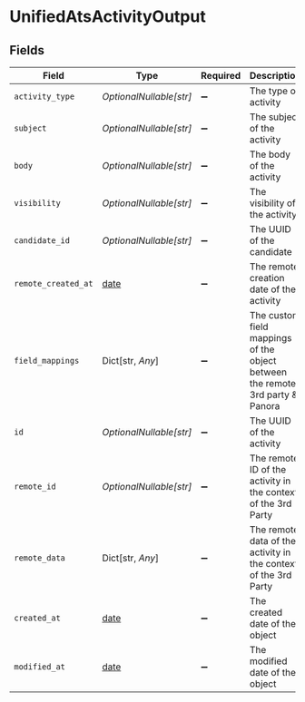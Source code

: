 # UnifiedAtsActivityOutput


## Fields

| Field                                                                         | Type                                                                          | Required                                                                      | Description                                                                   |
| ----------------------------------------------------------------------------- | ----------------------------------------------------------------------------- | ----------------------------------------------------------------------------- | ----------------------------------------------------------------------------- |
| `activity_type`                                                               | *OptionalNullable[str]*                                                       | :heavy_minus_sign:                                                            | The type of activity                                                          |
| `subject`                                                                     | *OptionalNullable[str]*                                                       | :heavy_minus_sign:                                                            | The subject of the activity                                                   |
| `body`                                                                        | *OptionalNullable[str]*                                                       | :heavy_minus_sign:                                                            | The body of the activity                                                      |
| `visibility`                                                                  | *OptionalNullable[str]*                                                       | :heavy_minus_sign:                                                            | The visibility of the activity                                                |
| `candidate_id`                                                                | *OptionalNullable[str]*                                                       | :heavy_minus_sign:                                                            | The UUID of the candidate                                                     |
| `remote_created_at`                                                           | [date](https://docs.python.org/3/library/datetime.html#date-objects)          | :heavy_minus_sign:                                                            | The remote creation date of the activity                                      |
| `field_mappings`                                                              | Dict[str, *Any*]                                                              | :heavy_minus_sign:                                                            | The custom field mappings of the object between the remote 3rd party & Panora |
| `id`                                                                          | *OptionalNullable[str]*                                                       | :heavy_minus_sign:                                                            | The UUID of the activity                                                      |
| `remote_id`                                                                   | *OptionalNullable[str]*                                                       | :heavy_minus_sign:                                                            | The remote ID of the activity in the context of the 3rd Party                 |
| `remote_data`                                                                 | Dict[str, *Any*]                                                              | :heavy_minus_sign:                                                            | The remote data of the activity in the context of the 3rd Party               |
| `created_at`                                                                  | [date](https://docs.python.org/3/library/datetime.html#date-objects)          | :heavy_minus_sign:                                                            | The created date of the object                                                |
| `modified_at`                                                                 | [date](https://docs.python.org/3/library/datetime.html#date-objects)          | :heavy_minus_sign:                                                            | The modified date of the object                                               |